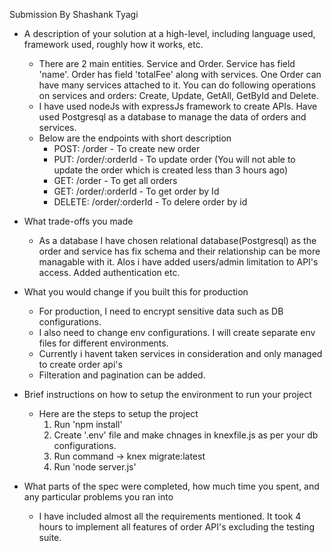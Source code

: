 
Submission By Shashank Tyagi

- A description of your solution at a high-level, including language used, framework used, roughly how it works, etc.
    - There are 2 main entities. Service and Order. Service has field 'name'. Order has field 'totalFee' along with services. One Order can have many services attached to it. You can do following operations on services and orders: Create, Update, GetAll, GetById and Delete.
    - I have used nodeJs with expressJs framework to create APIs. Have used Postgresql as a database to manage the data of orders and services.
    - Below are the endpoints with short description
      - POST: /order - To create new order
      - PUT: /order/:orderId - To update order (You will not able to update the order which is created less than 3 hours ago)
      - GET: /order - To get all orders
      - GET: /order/:orderId - To get order by Id
      - DELETE: /order/:orderId - To delere order by id

- What trade-offs you made
    - As a database I have chosen relational database(Postgresql) as the order and service has fix schema and their relationship can be more managable with it.
    Alos i have added users/admin limitation to API's access.
    Added authentication etc.

- What you would change if you built this for production
    - For production, I need to encrypt sensitive data such as DB configurations.
    - I also need to change env configurations. I will create separate env files for different environments.
    - Currently i havent taken services in consideration and only managed to create order api's
    - Filteration and pagination can be added.

- Brief instructions on how to setup the environment to run your project
    - Here are the steps to setup the project
      1. Run 'npm install'
      2. Create '.env' file and make chnages in knexfile.js as per your db configurations.
      3. Run command -> knex migrate:latest
      4. Run 'node server.js'
   

- What parts of the spec were completed, how much time you spent, and any particular problems you ran into
  - I have included almost all the requirements mentioned. It took 4 hours to implement all features of order API's excluding the testing suite.